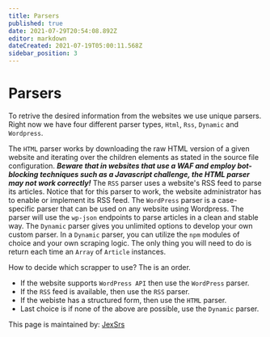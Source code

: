 ```yaml
---
title: Parsers
published: true
date: 2021-07-29T20:54:08.892Z
editor: markdown
dateCreated: 2021-07-19T05:00:11.568Z
sidebar_position: 3
---
```


# Parsers

To retrive the desired information from the websites we use unique parsers. Right now we have four different parser types, `Html`, `Rss`, `Dynamic` and `Wordpress`.

The `HTML` parser works by downloading the raw HTML version of a given website and iterating over the children elements as stated in the source file configuration. ***Beware that in websites that use a WAF and employ bot-blocking techniques such as a Javascript challenge, the HTML parser may not work correctly!***
The `RSS` parser uses a website's RSS feed to parse its articles. Notice that for this parser to work, the website administrator has to enable or implement its RSS feed.
The `WordPress` parser is a case-specific parser that can be used on any website using Wordpress. The parser will use the `wp-json` endpoints to parse articles in a clean and stable way.
The `Dynamic` parser gives you unlimited options to develop your own custom parser. In a `Dynamic` parser, you can utilize the `npm` modules of choice and your own scraping logic. The only thing you will need to do is return each time an `Array` of `Article` instances.

How to decide which scrapper to use? The is an order.
* If the website supports `WordPress API` then use the `WordPress` parser.
* If the `RSS` feed is available, then use the `RSS` parser.
* If the webiste has a structured form, then use the `HTML` parser.
* Last choice is if none of the above are possible, use the `Dynamic` parser.


This page is maintained by: [JexSrs](https://github.com/JexSrs)